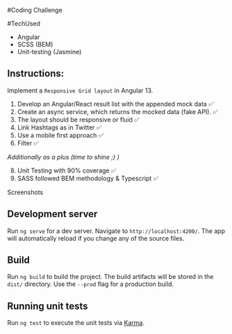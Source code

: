 #Coding Challenge

#TechUsed

- Angular
- SCSS (BEM)
- Unit-testing (Jasmine)

## Instructions:

Implement a `Responsive Grid layout` in Angular 13.

1. Develop an Angular/React result list with the appended mock data ✅
2. Create an async service, which returns the mocked data (fake API). ✅
3. The layout should be responsive or fluid ✅
4. Link Hashtags as in Twitter ✅
5. Use a mobile first approach ✅
6. Filter ✅

_Additionally as a plus (time to shine ;) )_

8. Unit Testing with 90% coverage ✅
9. SASS followed BEM methodology & Typescript ✅

Screenshots

## Development server

Run `ng serve` for a dev server. Navigate to `http://localhost:4200/`. The app will automatically reload if you change any of the source files.

## Build

Run `ng build` to build the project. The build artifacts will be stored in the `dist/` directory. Use the `--prod` flag for a production build.

## Running unit tests

Run `ng test` to execute the unit tests via [Karma](https://karma-runner.github.io).
